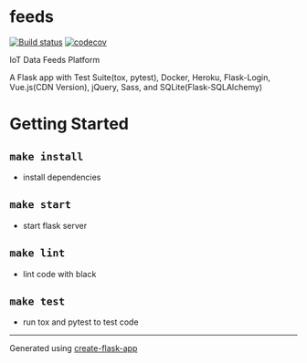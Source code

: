 # feeds

[![Build status](https://badge.buildkite.com/2e3d8c2b9f1b73dad8e3f27682fa50ebb1af7b43c082baf03b.svg)](https://buildkite.com/drizzle/feeds)
[![codecov](https://codecov.io/gh/drizzleco/feeds/branch/master/graph/badge.svg?token=DGGRPR0OE0)](https://codecov.io/gh/drizzleco/feeds)

IoT Data Feeds Platform

A Flask app with Test Suite(tox, pytest), Docker, Heroku, Flask-Login, Vue.js(CDN Version), jQuery, Sass, and SQLite(Flask-SQLAlchemy)

# Getting Started

## `make install`

- install dependencies

## `make start`

- start flask server

## `make lint`

- lint code with black

## `make test`

- run tox and pytest to test code

---

Generated using [create-flask-app](https://github.com/drizzleco/create-flask-app)
